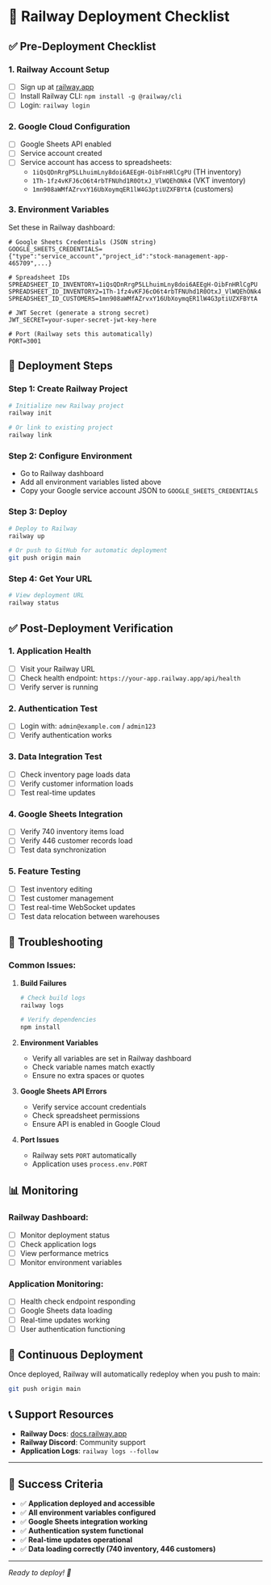 # 🚀 Railway Deployment Checklist

## ✅ **Pre-Deployment Checklist**

### **1. Railway Account Setup**
- [ ] Sign up at [railway.app](https://railway.app)
- [ ] Install Railway CLI: `npm install -g @railway/cli`
- [ ] Login: `railway login`

### **2. Google Cloud Configuration**
- [ ] Google Sheets API enabled
- [ ] Service account created
- [ ] Service account has access to spreadsheets:
  - `1iQsQDnRrgP5LLhuimLny8doi6AEEgH-OibFnHRlCgPU` (TH inventory)
  - `1Th-1fz4vKFJ6cO6t4rbTFNUhd1R0OtxJ_VlWQEhONk4` (VKT inventory)
  - `1mn908aWMfAZrvxY16UbXoymqER1lW4G3ptiUZXFBYtA` (customers)

### **3. Environment Variables**
Set these in Railway dashboard:

```env
# Google Sheets Credentials (JSON string)
GOOGLE_SHEETS_CREDENTIALS={"type":"service_account","project_id":"stock-management-app-465709",...}

# Spreadsheet IDs
SPREADSHEET_ID_INVENTORY=1iQsQDnRrgP5LLhuimLny8doi6AEEgH-OibFnHRlCgPU
SPREADSHEET_ID_INVENTORY2=1Th-1fz4vKFJ6cO6t4rbTFNUhd1R0OtxJ_VlWQEhONk4
SPREADSHEET_ID_CUSTOMERS=1mn908aWMfAZrvxY16UbXoymqER1lW4G3ptiUZXFBYtA

# JWT Secret (generate a strong secret)
JWT_SECRET=your-super-secret-jwt-key-here

# Port (Railway sets this automatically)
PORT=3001
```

## 🚀 **Deployment Steps**

### **Step 1: Create Railway Project**
```bash
# Initialize new Railway project
railway init

# Or link to existing project
railway link
```

### **Step 2: Configure Environment**
- Go to Railway dashboard
- Add all environment variables listed above
- Copy your Google service account JSON to `GOOGLE_SHEETS_CREDENTIALS`

### **Step 3: Deploy**
```bash
# Deploy to Railway
railway up

# Or push to GitHub for automatic deployment
git push origin main
```

### **Step 4: Get Your URL**
```bash
# View deployment URL
railway status
```

## ✅ **Post-Deployment Verification**

### **1. Application Health**
- [ ] Visit your Railway URL
- [ ] Check health endpoint: `https://your-app.railway.app/api/health`
- [ ] Verify server is running

### **2. Authentication Test**
- [ ] Login with: `admin@example.com` / `admin123`
- [ ] Verify authentication works

### **3. Data Integration Test**
- [ ] Check inventory page loads data
- [ ] Verify customer information loads
- [ ] Test real-time updates

### **4. Google Sheets Integration**
- [ ] Verify 740 inventory items load
- [ ] Verify 446 customer records load
- [ ] Test data synchronization

### **5. Feature Testing**
- [ ] Test inventory editing
- [ ] Test customer management
- [ ] Test real-time WebSocket updates
- [ ] Test data relocation between warehouses

## 🔧 **Troubleshooting**

### **Common Issues:**

1. **Build Failures**
   ```bash
   # Check build logs
   railway logs
   
   # Verify dependencies
   npm install
   ```

2. **Environment Variables**
   - Verify all variables are set in Railway dashboard
   - Check variable names match exactly
   - Ensure no extra spaces or quotes

3. **Google Sheets API Errors**
   - Verify service account credentials
   - Check spreadsheet permissions
   - Ensure API is enabled in Google Cloud

4. **Port Issues**
   - Railway sets `PORT` automatically
   - Application uses `process.env.PORT`

## 📊 **Monitoring**

### **Railway Dashboard:**
- [ ] Monitor deployment status
- [ ] Check application logs
- [ ] View performance metrics
- [ ] Monitor environment variables

### **Application Monitoring:**
- [ ] Health check endpoint responding
- [ ] Google Sheets data loading
- [ ] Real-time updates working
- [ ] User authentication functioning

## 🔄 **Continuous Deployment**

Once deployed, Railway will automatically redeploy when you push to main:
```bash
git push origin main
```

## 📞 **Support Resources**

- **Railway Docs**: [docs.railway.app](https://docs.railway.app)
- **Railway Discord**: Community support
- **Application Logs**: `railway logs --follow`

---

## 🎯 **Success Criteria**

- ✅ **Application deployed and accessible**
- ✅ **All environment variables configured**
- ✅ **Google Sheets integration working**
- ✅ **Authentication system functional**
- ✅ **Real-time updates operational**
- ✅ **Data loading correctly (740 inventory, 446 customers)**

---

*Ready to deploy! 🚀* 